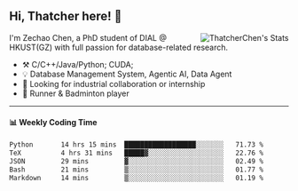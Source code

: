 ## Hi, Thatcher here! :wave:

<img align="right" src="https://github-readme-stats.vercel.app/api?username=thatcherchen&title_color=333&text_color=777" alt="ThatcherChen's Stats" >

I'm Zechao Chen, a PhD student of DIAL @ HKUST(GZ) with full passion for database-related research.

- :hammer_and_pick:  C/C++/Java/Python; CUDA;
- :bulb:  Database Management System, Agentic AI, Data Agent
- :telescope:  Looking for industrial collaboration or internship
- :seedling:  Runner & Badminton player

---

#### :bar_chart: Weekly Coding Time

<!--START_SECTION:waka-->

```txt
Python       14 hrs 15 mins  ██████████████████░░░░░░░   71.73 %
TeX          4 hrs 31 mins   █████▓░░░░░░░░░░░░░░░░░░░   22.76 %
JSON         29 mins         ▓░░░░░░░░░░░░░░░░░░░░░░░░   02.49 %
Bash         21 mins         ▒░░░░░░░░░░░░░░░░░░░░░░░░   01.77 %
Markdown     14 mins         ▒░░░░░░░░░░░░░░░░░░░░░░░░   01.19 %
```

<!--END_SECTION:waka-->
